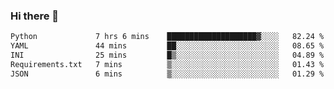### Hi there 👋

<!--START_SECTION:waka-->

```txt
Python             7 hrs 6 mins    ████████████████████▓░░░░   82.24 %
YAML               44 mins         ██░░░░░░░░░░░░░░░░░░░░░░░   08.65 %
INI                25 mins         █▒░░░░░░░░░░░░░░░░░░░░░░░   04.89 %
Requirements.txt   7 mins          ▒░░░░░░░░░░░░░░░░░░░░░░░░   01.43 %
JSON               6 mins          ▒░░░░░░░░░░░░░░░░░░░░░░░░   01.29 %
```

<!--END_SECTION:waka-->

<!--
**Jonas-VanHaeken/Jonas-VanHaeken** is a ✨ _special_ ✨ repository because its `README.md` (this file) appears on your GitHub profile.

Here are some ideas to get you started:

- 🔭 I’m currently working on ...
- 🌱 I’m currently learning ...
- 👯 I’m looking to collaborate on ...
- 🤔 I’m looking for help with ...
- 💬 Ask me about ...
- 📫 How to reach me: ...
- 😄 Pronouns: ...
- ⚡ Fun fact: ...
-->

